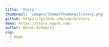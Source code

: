 ```yaml
---
title: 'Story'
thumbnail: 'images/theme/thumbnail/story.png'
github: https://github.com/xaprb/story
demo: https://story.xaprb.com/
author: Baron Schwartz
ssg:
  - Hugo
---
```

